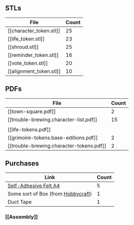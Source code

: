 ## STLs

| File                    | Count |
| ----------------------- | ----- |
| [[character_token.stl]] | 25    |
| [[life_token.stl]]      | 23    |
| [[shroud.stl]]          | 25    |
| [[reminder_token.stl]]  | 16    |
| [[vote_token.stl]]      | 20    |
| [[alignment_token.stl]] | 10    |
## PDFs
| File                                     | Count |
| ---------------------------------------- | ----- |
| [[town-square.pdf]]                      | 2     |
| [[trouble-brewing.character-list.pdf]]   | 15    |
|                                          |       |
| [[life-tokens.pdf]]                      |       |
| [[grimoire-tokens.base-editions.pdf]]    | 2     |
| [[trouble-brewing.character-tokens.pdf]] | 2     |
## Purchases
| Link                                                                                                                 | Count |
| -------------------------------------------------------------------------------------------------------------------- | ----- |
| [Self-Adhesive Felt A4](https://www.hobbycraft.co.uk/black-self-adhesive-felt-sheet-a4/5728371000.html)              | 5     |
| Some sort of Box (from [Hobbycraft](https://www.hobbycraft.co.uk/seawhite-cardboard-storage-box-a3/6498581000.html)) | 1     |
| Duct Tape                                                                                                            | 1     |

### [[Assembly]]